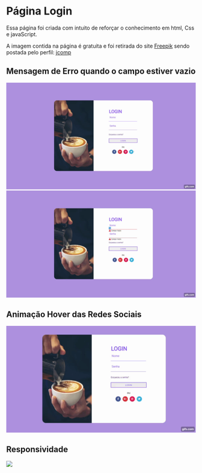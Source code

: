 # Página Login
Essa página foi criada com intuito de reforçar o conhecimento em html, Css e javaScript.

A imagem contida na página é gratuita e foi retirada do site <a href="https://www.freepik.com/free-photo/close-up-hands-barista-make-latte-coffee-art-paint_4743664.htm">Freepik</a>
sendo postada pelo perfil: <a href="https://www.freepik.com/jcomp">jcomp</a>

## Mensagem de Erro quando o campo estiver vazio
  <img src="./img/error.gif">
  <img src="./img/error2.gif">
  
## Animação Hover das Redes Sociais
  <img src="./img/redesocial.gif">
  
## Responsividade
   <img src="./img/responsive.gif">
